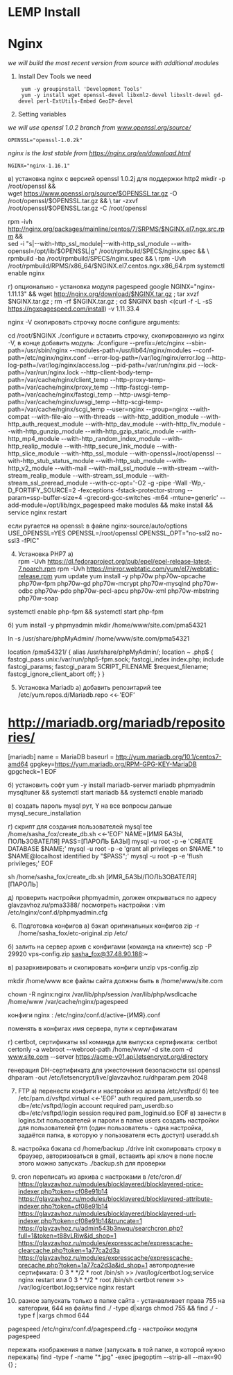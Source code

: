 LEMP Install
========================
# Nginx

*we will build the most recent version from source with additional modules*  

1. Install Dev Tools we need

		yum -y groupinstall 'Development Tools'
		yum -y install wget openssl-devel libxml2-devel libxslt-devel gd-devel perl-ExtUtils-Embed GeoIP-devel
		

 2. Setting variables  

*we will use openssl 1.0.2 branch from www.openssl.org/source/* 

	OPENSSL="openssl-1.0.2k"

*nginx is the last stable from https://nginx.org/en/download.html* 
	
	NGINX="nginx-1.16.1"
 
  
 в) установка nginx с версией openssl 1.0.2j для поддержки http2
 mkdir -p /root/openssl && \
 wget https://www.openssl.org/source/$OPENSSL.tar.gz -O /root/openssl/$OPENSSL.tar.gz && \
 tar -zxvf /root/openssl/$OPENSSL.tar.gz -C /root/openssl
   
 rpm -ivh http://nginx.org/packages/mainline/centos/7/SRPMS/$NGINX.el7.ngx.src.rpm && \
 sed -i "s|--with-http_ssl_module|--with-http_ssl_module --with-openssl=/opt/lib/$OPENSSL|g" /root/rpmbuild/SPECS/nginx.spec && \
 rpmbuild -ba /root/rpmbuild/SPECS/nginx.spec && \
 rpm -Uvh /root/rpmbuild/RPMS/x86_64/$NGINX.el7.centos.ngx.x86_64.rpm
 systemctl enable nginx
 
  
 
  
 г) опционально - установка модуля pagespeed google
 NGINX="nginx-1.11.13" && wget http://nginx.org/download/$NGINX.tar.gz ; tar xvzf $NGINX.tar.gz ; rm -rf $NGINX.tar.gz ; cd $NGINX
 bash <(curl -f -L -sS https://ngxpagespeed.com/install) -v 1.11.33.4
 
  
 nginx -V
 скопировать строчку после configure arguments:
  
 cd /root/$NGINX
 ./configure и вставить строчку, скопированную из nginx -V, в конце добавить модуль:
 ./configure --prefix=/etc/nginx --sbin-path=/usr/sbin/nginx --modules-path=/usr/lib64/nginx/modules --conf-path=/etc/nginx/nginx.conf --error-log-path=/var/log/nginx/error.log --http-log-path=/var/log/nginx/access.log --pid-path=/var/run/nginx.pid --lock-path=/var/run/nginx.lock --http-client-body-temp-path=/var/cache/nginx/client_temp --http-proxy-temp-path=/var/cache/nginx/proxy_temp --http-fastcgi-temp-path=/var/cache/nginx/fastcgi_temp --http-uwsgi-temp-path=/var/cache/nginx/uwsgi_temp --http-scgi-temp-path=/var/cache/nginx/scgi_temp --user=nginx --group=nginx --with-compat --with-file-aio --with-threads --with-http_addition_module --with-http_auth_request_module --with-http_dav_module --with-http_flv_module --with-http_gunzip_module --with-http_gzip_static_module --with-http_mp4_module --with-http_random_index_module --with-http_realip_module --with-http_secure_link_module --with-http_slice_module --with-http_ssl_module --with-openssl=/root/openssl --with-http_stub_status_module --with-http_sub_module --with-http_v2_module --with-mail --with-mail_ssl_module --with-stream --with-stream_realip_module --with-stream_ssl_module --with-stream_ssl_preread_module --with-cc-opt='-O2 -g -pipe -Wall -Wp,-D_FORTIFY_SOURCE=2 -fexceptions -fstack-protector-strong --param=ssp-buffer-size=4 -grecord-gcc-switches -m64 -mtune=generic' --add-module=/opt/lib/ngx_pagespeed
 make modules && make install && service nginx restart  
 
  
 если ругается на openssl:
 в файле nginx-source/auto/options
 USE_OPENSSL=YES OPENSSL=/root/openssl OPENSSL_OPT="no-ssl2 no-ssl3 -fPIC"
 
  
 
  
 4) Установка PHP7
 а)  
 rpm -Uvh https://dl.fedoraproject.org/pub/epel/epel-release-latest-7.noarch.rpm
 rpm -Uvh https://mirror.webtatic.com/yum/el7/webtatic-release.rpm
 yum update
 yum install -y php70w php70w-opcache php70w-fpm php70w-gd php70w-mcrypt php70w-mysqlnd php70w-odbc php70w-pdo php70w-pecl-apcu php70w-xml php70w-mbstring  php70w-soap  
 
  
 systemctl enable php-fpm && systemctl start php-fpm
 
  
 б)
 yum install -y phpmyadmin
 mkdir /home/www/site.com/pma54321
 
  
 ln -s /usr/share/phpMyAdmin/ /home/www/site.com/pma54321
 
  
 location /pma54321/ {
         alias /usr/share/phpMyAdmin/;
         location ~ \.php$ {
                 fastcgi_pass unix:/var/run/php5-fpm.sock;
                 fastcgi_index index.php;
                 include fastcgi_params;
                 fastcgi_param SCRIPT_FILENAME $request_filename;
                 fastcgi_ignore_client_abort off;
                 }
 }
 
  
 5) Установка Mariadb
 а) добавить репозитарий
 tee /etc/yum.repos.d/Mariadb.repo <<-'EOF'
 # http://mariadb.org/mariadb/repositories/
 [mariadb]
 name = MariaDB
 baseurl = http://yum.mariadb.org/10.1/centos7-amd64
 gpgkey=https://yum.mariadb.org/RPM-GPG-KEY-MariaDB
 gpgcheck=1
 EOF
 
  
 б) установить софт
 yum -y install mariadb-server mariadb phpmyadmin mysqltuner &&
 systemctl start mariadb &&
 systemctl enable mariadb
 
  
 в) создать пароль mysql рут, Y на все вопросы дальше
 mysql_secure_installation  
 
  
 г) скрипт для создания пользователей mysql
 tee /home/sasha_fox/create_db.sh <<-'EOF'
 NAME=[ИМЯ БАЗЫ, ПОЛЬЗОВАТЕЛЯ]
 PASS=[ПАРОЛЬ БАЗЫ]
 mysql -u root -p -e 'CREATE DATABASE $NAME;'
 mysql -u root -p -e 'grant all privileges on $NAME.* to $NAME@localhost identified by "$PASS";'
 mysql -u root -p -e 'flush privileges;'
 EOF
 
  
 
  
 sh /home/sasha_fox/create_db.sh [ИМЯ_БАЗЫ/ПОЛЬЗОВАТЕЛЯ] [ПАРОЛЬ]
 
  
 д) проверить настройки phpmyadmin, должен открываться по адресу glavzavhoz.ru/pma3388/
 посмотреть настройки : vim /etc/nginx/conf.d/phpmyadmin.cfg
 
  
 
  
 6) Подготовка конфигов
 а) бэкап оригинальных конфигов
 zip -r /home/sasha_fox/etc-original.zip /etc/
 
  
 б) залить на сервер архив с конфигами (команда на клиенте)
 scp -P 29920 vps-config.zip sasha_fox@37.48.90.188:~
 
  
 в) разархивировать и скопировать конфиги
 unzip vps-config.zip
 
  
 mkdir /home/www
 все файлы сайта должны быть в /home/www/site.com
 
  
 chown -R nginx:nginx /var/lib/php/session /var/lib/php/wsdlcache /home/www /var/cache/nginx/pagespeed
 
  
 конфиги nginx : /etc/nginx/conf.d/active-{ИМЯ}.conf
 
  
 поменять в конфигах имя сервера, пути к сертификатам
 
  
 г) certbot, сертификаты ssl
 команда для выпуска сертификата:
 certbot certonly -a webroot --webroot-path /home/www/ -d site.com -d www.site.com --server https://acme-v01.api.letsencrypt.org/directory
 
  
 генерация DH-сертификата для ужесточения безопасности ssl
 openssl dhparam -out /etc/letsencrypt/live/glavzavhoz.ru/dhparam.pem 2048
 
  
 7) FTP
 а) перенести конфиги и настройки из архива /etc/vsftpd/
 б)
 tee /etc/pam.d/vsftpd.virtual <<-'EOF'
 auth required pam_userdb.so db=/etc/vsftpd/login
 account required pam_userdb.so db=/etc/vsftpd/login
 session required pam_loginuid.so
 EOF
 в) занести в logins.txt пользователей и пароли
 в папке users создать настройки для пользователей фтп (один пользователь - одна настройка, задаётся папка, в которую у пользователя есть доступ)
 useradd.sh
 
  
 8) настройка бэкапа
 cd /home/backup
 ./drive init
 скопировать строку в браузер, авторизоваться в gmail, вставить api ключ в поле
 после этого можно запускать ./backup.sh для проверки
 
  
 9) cron
 переписать из архива с настроками в /etc/cron.d/
 https://glavzavhoz.ru/modules/blocklayered/blocklayered-price-indexer.php?token=cf08e91b14  
 https://glavzavhoz.ru/modules/blocklayered/blocklayered-attribute-indexer.php?token=cf08e91b14
 https://glavzavhoz.ru/modules/blocklayered/blocklayered-url-indexer.php?token=cf08e91b14&truncate=1
 https://glavzavhoz.ru/admin543b3nwqu/searchcron.php?full=1&token=t88vLRiw&id_shop=1
 https://glavzavhoz.ru/modules/expresscache/expresscache-clearcache.php?token=1a77ca2d3a
 https://glavzavhoz.ru/modules/expresscache/expresscache-precache.php?token=1a77ca2d3a&id_shop=1
 автопродление сертификата:
 0 3 * */2 * root /bin/sh  >> /var/log/certbot.log;service nginx restart
 или 0 3 * */2 * root /bin/sh certbot renew >> /var/log/certbot.log;service nginx restart
 
  
 10) разное
 запускать только в папке сайта - устанавливает права 755 на категории, 644 на файлы
 find ./ -type d|xargs chmod 755 && find ./ -type f |xargs chmod 644
 
  
 pagespeed
 /etc/nginx/conf.d/pagespeed.cfg - настройки модуля pagespeed
 
  
 пережать изображения в папке (запускать в той папке, в которой нужно пережать)
 find -type f -name "*.jpg" -exec jpegoptim --strip-all --max=90 {} \;
 
 
